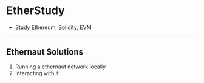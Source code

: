 # EtherStudy

- Study Ethereum, Solidity, EVM

---

## Ethernaut Solutions
1. Running a ethernaut network locally
2. Interacting with it

